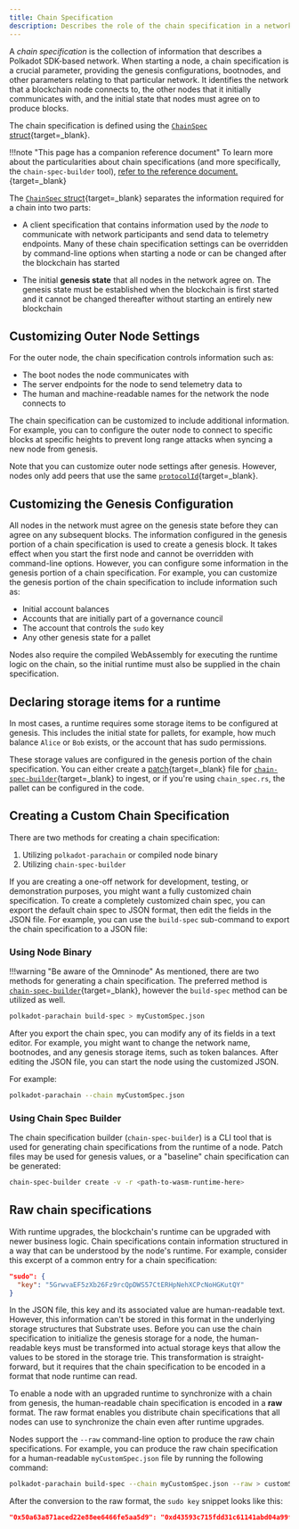 ```yaml
---
title: Chain Specification
description: Describes the role of the chain specification in a network, how to specify the chain specification to use when starting a node, and how to customize and distribute chain specifications.
---
```


A _chain specification_ is the collection of information that describes a Polkadot SDK-based network. When starting a node, a chain specification is a crucial parameter, providing the genesis configurations, bootnodes, and other parameters relating to that particular network. It identifies the network that a blockchain node connects to, the other nodes that it initially communicates with, and the initial state that nodes must agree on to produce blocks.

The chain specification is defined using the [`ChainSpec` struct](https://paritytech.github.io/polkadot-sdk/master/sc_chain_spec/struct.GenericChainSpec.html){target=\_blank}.

!!!note "This page has a companion reference document"
    To learn more about the particularities about chain specifications (and more specifically, the `chain-spec-builder` tool), [refer to the reference document.](https://paritytech.github.io/polkadot-sdk/master/polkadot_sdk_docs/reference_docs/chain_spec_genesis/index.html){target=_blank}

The [`ChainSpec` struct](https://paritytech.github.io/polkadot-sdk/master/parachain_template_node/chain_spec/type.ChainSpec.html){target=_blank} separates the information required for a chain into two parts:

- A client specification that contains information used by the _node_ to communicate with network participants and send data to telemetry endpoints. Many of these chain specification settings can be overridden by command-line options when starting a node or can be changed after the blockchain has started

- The initial **genesis state** that all nodes in the network agree on. The genesis state must be established when the blockchain is first started and it cannot be changed thereafter without starting an entirely new blockchain

## Customizing Outer Node Settings

For the outer node, the chain specification controls information such as:

- The boot nodes the node communicates with
- The server endpoints for the node to send telemetry data to
- The human and machine-readable names for the network the node connects to

The chain specification can be customized to include additional information. For example, you can to configure the outer node to connect to specific blocks at specific heights to prevent long range attacks when syncing a new node from genesis.

Note that you can customize outer node settings after genesis. However, nodes only add peers that use the same [`protocolId`](https://paritytech.github.io/polkadot-sdk/master/polkadot_parachain_lib/chain_spec/trait.ChainSpec.html#tymethod.protocol_id){target=_blank}.

## Customizing the Genesis Configuration

All nodes in the network must agree on the genesis state before they can agree on any subsequent blocks. The information configured in the genesis portion of a chain specification is used to create a genesis block. It takes effect when you start the first node and cannot be overridden with command-line options. However, you can configure some information in the genesis portion of a chain specification. For example, you can customize the genesis portion of the chain specification to include information such as:

- Initial account balances
- Accounts that are initially part of a governance council
- The account that controls the `sudo` key
- Any other genesis state for a pallet

Nodes also require the compiled WebAssembly for executing the runtime logic on the chain, so the initial runtime must also be supplied in the chain specification.

## Declaring storage items for a runtime

In most cases, a runtime requires some storage items to be configured at genesis. This includes the initial state for pallets, for example, how much balance `Alice` or `Bob` exists, or the account that has sudo permissions.

These storage values are configured in the genesis portion of the chain specification. You can either create a [patch](https://paritytech.github.io/polkadot-sdk/master/sc_chain_spec/index.html#chain-spec-formats){target=_blank}  file for [`chain-spec-builder`](https://paritytech.github.io/polkadot-sdk/master/polkadot_sdk_docs/reference_docs/chain_spec_genesis/index.html){target=_blank} to ingest, or if you're using `chain_spec.rs`, the pallet can be configured in the code.

<!-- TODO: Add a page for genesis configuration? -->

## Creating a Custom Chain Specification

There are two methods for creating a chain specification: 

1. Utilizing `polkadot-parachain` or compiled node binary
2. Utilizing `chain-spec-builder`

If you are creating a one-off network for development, testing, or demonstration purposes, you might want a fully customized chain specification.
To create a completely customized chain spec, you can export the default chain spec to JSON format, then edit the fields in the JSON file.
For example, you can use the `build-spec` sub-command to export the chain specification to a JSON file:

### Using Node Binary


!!!warning "Be aware of the Omninode"
    As mentioned, there are two methods for generating a chain specification. The preferred method is [`chain-spec-builder`](https://paritytech.github.io/polkadot-sdk/master/polkadot_sdk_docs/reference_docs/chain_spec_genesis/index.html){target=_blank}, however the `build-spec` method can be utilized as well.

```bash
polkadot-parachain build-spec > myCustomSpec.json
```

After you export the chain spec, you can modify any of its fields in a text editor. For example, you might want to change the network name, bootnodes, and any genesis storage items, such as token balances. After editing the JSON file, you can start the node using the customized JSON.

For example:

```bash
polkadot-parachain --chain myCustomSpec.json
```

### Using Chain Spec Builder

The chain specification builder (`chain-spec-builder`) is a CLI tool that is used for generating chain specifications from the runtime of a node. Patch files may be used for genesis values, or a "baseline" chain specification can be generated:

```bash
chain-spec-builder create -v -r <path-to-wasm-runtime-here>
```

## Raw chain specifications

With runtime upgrades, the blockchain's runtime can be upgraded with newer business logic. Chain specifications contain information structured in a way that can be understood by the node's runtime. For example, consider this excerpt of a common entry for a chain specification:

```json
"sudo": {
  "key": "5GrwvaEF5zXb26Fz9rcQpDWS57CtERHpNehXCPcNoHGKutQY"
}
```

In the JSON file, this key and its associated value are human-readable text. However, this information can't be stored in this format in the underlying storage structures that Substrate uses. Before you can use the chain specification to initialize the genesis storage for a node, the human-readable keys must be transformed into actual storage keys that allow the values to be stored in the storage trie. This transformation is straight-forward, but it requires that the chain specification to be encoded in a format that node runtime can read.

To enable a node with an upgraded runtime to synchronize with a chain from genesis, the human-readable chain specification is encoded in a **raw** format.
The raw format enables you distribute chain specifications that all nodes can use to synchronize the chain even after runtime upgrades.

Nodes support the `--raw` command-line option to produce the raw chain specifications.
For example, you can produce the raw chain specification for a human-readable `myCustomSpec.json` file by running the following command:

```bash
polkadot-parachain build-spec --chain myCustomSpec.json --raw > customSpecRaw.json
```

After the conversion to the raw format, the `sudo key` snippet looks like this:

```json
"0x50a63a871aced22e88ee6466fe5aa5d9": "0xd43593c715fdd31c61141abd04a99fd6822c8558854ccde39a5684e7a56da27d",
```